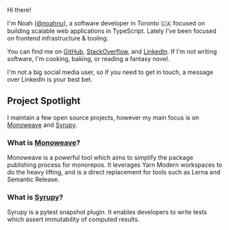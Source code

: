 Hi there!

I'm Noah ([@noahnu](https://noahnu.com)), a software developer in Toronto 🇨🇦 focused on building scalable web applications in TypeScript. Lately I've been focused on frontend infrastructure & tooling.

You can find me on [GitHub](https://github.com/noahnu), [StackOverflow](https://stackoverflow.com/users/1336653/noahnu), and [LinkedIn](https://ca.linkedin.com/in/noahnu). If I'm not writing software, I'm cooking, baking, or reading a fantasy novel.

I'm not a big social media user, so if you need to get in touch, a message over LinkedIn is your best bet.

## Project Spotlight

I maintain a few open source projects, however my main focus is on [Monoweave](https://monoweave.github.io/monoweave/) and [Syrupy](https://github.com/tophat/syrupy).

### What is [Monoweave](https://monoweave.github.io/monoweave/)?

Monoweave is a powerful tool which aims to simplify the package publishing process for monorepos. It leverages Yarn Modern workspaces to do the heavy lifting, and is a direct replacement for tools such as Lerna and Semantic Release.

### What is [Syrupy](https://github.com/tophat/syrupy)?

Syrupy is a pytest snapshot plugin. It enables developers to write tests which assert immutability of computed results.
